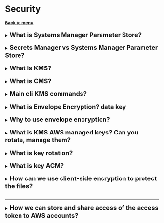 <h1>Security</h1>
<h4> 

[Back to menu](..%2F..%2FMenu.md)

</h4>

[//]:# (What is Systems Manager Parameter Store?)

<details>
    <summary>
        <b><big><big>
            What is Systems Manager Parameter Store?
        </big></big></b>
    </summary>

- **store any secrets as a SecureString**
  (store passwords, db connections, license codes)
- You can store values as plain text or encrypt them
- Reference your parameters using common name
- Integrated with AWS Services (EC2, CloudFormation, Lambda, CodeBuild, CodePipeline)

</details>
<br>

[//]:# (Secrets Manager vs Systems Manager Parameter Store?)

<details>
    <summary>
        <b><big><big>
            Secrets Manager vs Systems Manager Parameter Store?
        </big></big></b>
    </summary>

Choosing between AWS Secrets Manager and
Systems Manager Parameter Store boils down to your specific needs:

- **AWS Secrets Manager**: if you require strong secret management
- **Systems Manager Parameter Store**: If you need to manage both
  secrets and non-secret configuration data

</details>
<br>

[//]:# (What is KMS?)

<details>
    <summary>
        <b><big><big>
            What is KMS?
        </big></big></b>
    </summary>

KMS - is a key management service

</details>
<br>

[//]:# (What is CMS?)

<details>
    <summary>
        <b><big><big>
            What is CMS?
        </big></big></b>
    </summary>

CMS — customer master key

- create your alias
- fill description
- can has a state (enabled/disabled/pending/deletion/unavailable)
- can be customer-provided and aws-provided
- never be exported

</details>
<br>

[//]:# (Main cli KMS commands?)

<details>
    <summary>
        <b><big><big>
            Main cli KMS commands?
        </big></big></b>
    </summary>

- kms encrypt (encrypt plain text)
- kms decrypt
- kms re-encrypt (decrypt text and then encrypt)
- kms enable-key-rotation (enables key rotation every 365)
- kms generate-data-key (generate a data key to encrypt data > 4KB)

</details>
<br>

[//]:# (What is Envelope Encryption? data key)

<details>
    <summary>
        <b><big><big>
            What is Envelope Encryption? data key
        </big></big></b>
    </summary>

This is key that encrypt and decrypt data but encrypted one is stored
with the data

chain of encryption ->

CMK -> generateDataKey API -> generate Envelope Key -> Encrypts data
(generated key is also encrypted)

opposite side

encrypted envelope key -> call kms api -> decrypts envelope key
-> decrypts data

</details>
<br>

[//]:# (Why to use envelope encryption?)

<details>
    <summary>
        <b><big><big>
            Why to use envelope encryption?
        </big></big></b>
    </summary>

- network (availability) — when your data is stored with the key,
  you also can transfer it over networks
- performance — only the data key goes over the networks, not your data
- need to be transferred to kms

</details>
<br>

[//]:# (What is KMS AWS managed keys? Can you rotate, manage them?)

<details>
    <summary>
        <b><big><big>
            What is KMS AWS managed keys? Can you rotate, manage them?
        </big></big></b>
    </summary>

AWS managed keys are KMS keys in your account that are created,
managed, and used by AWS

You can view AWS managed keys and their key policies
in your account and audit their use in AWS CloudTrail logs.
However, you cannot manage, rotate, or change their key policies.
AWS managed keys are created and managed by AWS for specific services,
such as Amazon S3, Amazon EBS, and Amazon RDS.
These services use AWS managed keys to encrypt your data,
but you cannot use them directly yourself.

</details>
<br>

[//]:# (What is key rotation?)

<details>
    <summary>
        <b><big><big>
            What is key rotation?
        </big></big></b>
    </summary>

- This is an automatic encryption that is available in CMKs.
- KMS will rotate the cryptographic material on a yearly basis
- it also saves previous versions of cryptographic material so that you
  can still decrypt the files that were previously encrypted

</details>
<br>

[//]:# (What is key ACM?)

<details>
    <summary>
        <b><big><big>
            What is key ACM?
        </big></big></b>
    </summary>

AWS Certificate Manager - we can use/crate and manage SSL/TLS
certificates for securing your website

This tool enables secure connections to your website using HTTPS

**! only can be on us-east-1 region**

</details>
<br>

[//]:# (How can we use client-side encryption to protect the files?)

<details>
    <summary>
        <b><big><big>
            How can we use client-side encryption to protect the files?
        </big></big></b>
    </summary>

**AWS Encryption SDK**

Client-side encryption means you need to encrypt the files
where they are currently stored before uploading them to S3.
You can do this in Lambda by using the AWS Encryption SDK.

</details>
<br>

---

[//]:# (How we can store and share accesse of the access token to AWS account?)

<details>
    <summary>
        <b><big><big>
            How we can store and share access of the access token to AWS accounts?
        </big></big></b>
    </summary>

- Use AWS Secrets Manager with an AWS Key Management Service (AWS KMS)
  customer managed key to store the access token.
- Add a resource-based policy to the secret to allow access from other accounts.
- Update the IAM role of the EC2 instances with permissions to access Secrets
  Manager.
- Retrieve the token from Secrets Manager.
- Use the decrypted access token to send the message to the chat

![img](https://codesuccinctly.files.wordpress.com/2022/03/secret-manager-l-1.png)

</details>
<br>

